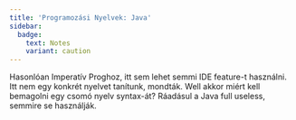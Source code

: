 ```yaml
---
title: 'Programozási Nyelvek: Java'
sidebar:
  badge:
    text: Notes
    variant: caution
---
```


Hasonlóan Imperatív Proghoz, itt sem lehet semmi IDE feature-t használni. Itt nem egy konkrét nyelvet tanítunk, mondták. Well akkor miért kell bemagolni egy csomó nyelv syntax-át?
Ráadásul a Java full useless, semmire se használják.
